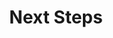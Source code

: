 ---
# ================================================================================
#       Edit
# ================================================================================

next_step_guidance: >
   As a next step, try some more advanced examples from the Advanced SoC education kit. You can find it [here](https://github.com/arm-university/Advanced-System-on-Chip-Design-Education-Kit)
# 1-3 sentence recommendation outlining how the reader can generally keep learning about these topics, and a specific explanation of why the next step is being recommended.

recommended_path: "/learning-paths/embedded/advanced_soc/"
# Link to the next learning path being recommended(For example this could be /learning-paths/server-and-cloud/mongodb).

# further_reading links to references related to this path. Can be:
    # Manuals for a tool / software mentioned   (type: documentation)
    # Blog about related topics                 (type: blog)
    # General online references                 (type: website) 

further_reading:
    - resource:
        title: Zybo Z7 10 Documentation
        link: https://digilent.com/shop/zybo-z7-zynq-7000-arm-fpga-soc-development-board/
        type: documentation

# ================================================================================
#       FIXED, DO NOT MODIFY
# ================================================================================
weight: 21                  # set to always be larger than the content in this path, and one more than 'review'
title: "Next Steps"         # Always the same
layout: "learningpathall"   # All files under learning paths have this same wrapper
---